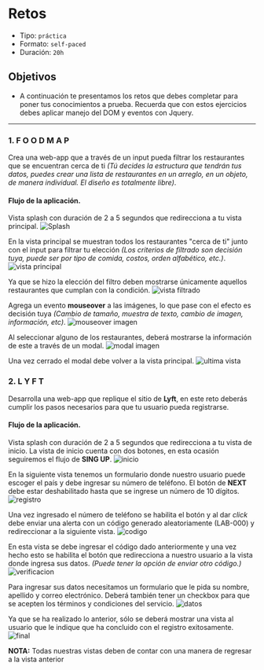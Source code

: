 # Retos

- Tipo: `práctica`
- Formato: `self-paced`
- Duración: `20h`

## Objetivos

- A continuación te presentamos los retos que debes completar para poner tus
  conocimientos a prueba. Recuerda que con estos ejercicios debes aplicar
  manejo del DOM  y eventos con Jquery.

***

### 1. F O O D M A P

Crea una web-app que a través de un input pueda filtrar los restaurantes
que se encuentran cerca de ti *(Tú decides la estructura que tendrán tus datos,
puedes crear una lista de restaurantes en un arreglo, en un objeto, de manera
individual. El diseño es totalmente libre)*.

#### Flujo de la aplicación.

Vista splash con duración de 2 a 5 segundos que redirecciona a tu vista
principal.
![Splash](https://github.com/AnaSalazar/curricula-js/blob/04-social-network/04-social-network/02-jquery/08-code-challenges/foodmap/splash.jpg?raw=true)

En la vista principal se muestran todos los restaurantes "cerca de ti" junto
con el input para filtrar tu elección *(Los criterios de filtrado son decisión
tuya, puede ser por tipo de comida, costos, orden alfabético, etc.)*.
![vista principal](https://github.com/AnaSalazar/curricula-js/blob/04-social-network/04-social-network/02-jquery/08-code-challenges/foodmap/2.jpg?raw=true)

Ya que se hizo la elección del filtro deben mostrarse únicamente aquellos
restaurantes que cumplan con la condición.
![vista filtrado](https://github.com/AnaSalazar/curricula-js/blob/04-social-network/04-social-network/02-jquery/08-code-challenges/foodmap/3.jpg?raw=true)

Agrega un evento **mouseover** a las imágenes, lo que pase con el efecto es
decisión tuya *(Cambio de tamaño, muestra de texto, cambio de imagen,
  información, etc)*.
![mouseover imagen](https://github.com/AnaSalazar/curricula-js/blob/04-social-network/04-social-network/02-jquery/08-code-challenges/foodmap/4.jpg?raw=true)

Al seleccionar alguno de los restaurantes, deberá mostrarse la información de
este a través de un modal.
![modal imagen](https://github.com/AnaSalazar/curricula-js/blob/04-social-network/04-social-network/02-jquery/08-code-challenges/foodmap/5.jpg?raw=true)

Una vez cerrado el modal debe volver a la vista principal.
![ultima vista](https://github.com/AnaSalazar/curricula-js/blob/04-social-network/04-social-network/02-jquery/08-code-challenges/foodmap/6.jpg?raw=true)

### 2. L Y F T

Desarrolla una web-app que replique el sitio de **Lyft**, en este reto deberás
cumplir los pasos necesarios para que tu usuario pueda registrarse.

#### Flujo de la aplicación.

Vista splash con duración de 2 a 5 segundos que redirecciona a
tu vista de inicio. La vista de inicio cuenta con dos botones, en esta ocasión
seguiremos el flujo de **SING UP**.
![inicio](https://raw.githubusercontent.com/AnaSalazar/curricula-js/ff67ceb625957cd36d4c16ba6e0408c727bd0682/04-social-network/02-jquery/08-code-challenges/lyft/splash.png)

En la siguiente vista tenemos un formulario donde nuestro usuario puede
escoger el país y debe ingresar su número de teléfono.
El botón de **NEXT** debe estar deshabilitado hasta que se ingrese
un número de 10 dígitos.
![registro](https://github.com/AnaSalazar/curricula-js/blob/04-social-network/04-social-network/02-jquery/08-code-challenges/lyft/ingreso-numero.jpg?raw=true)

Una vez ingresado el número de teléfono se habilita el botón y al dar *click*
debe enviar una alerta con un código generado aleatoriamente (LAB-000) y
redireccionar a la siguiente vista.
![codigo](https://github.com/AnaSalazar/curricula-js/blob/04-social-network/04-social-network/02-jquery/08-code-challenges/lyft/generacion-codigo.jpg?raw=true)

En esta vista se debe ingresar el código dado anteriormente y una
vez hecho esto se habilita el botón que redirecciona a nuestro usuario a la
vista donde ingresa sus datos. *(Puede tener la opción de enviar otro código.)*
![verificacion](https://github.com/AnaSalazar/curricula-js/blob/04-social-network/04-social-network/02-jquery/08-code-challenges/lyft/verificacion-numero.jpg?raw=true)

Para ingresar sus datos necesitamos un formulario que le pida su nombre,
apellido y correo electrónico. Deberá también tener un checkbox para que se
acepten los términos y condiciones del servicio.
![datos](https://raw.githubusercontent.com/AnaSalazar/curricula-js/ff67ceb625957cd36d4c16ba6e0408c727bd0682/04-social-network/02-jquery/08-code-challenges/lyft/ingreso-datos.png)

Ya que se ha realizado lo anterior, sólo se deberá mostrar una vista al usuario
que le indique que ha concluido con el registro exitosamente.
![final](https://raw.githubusercontent.com/AnaSalazar/curricula-js/ff67ceb625957cd36d4c16ba6e0408c727bd0682/04-social-network/02-jquery/08-code-challenges/lyft/final.png)

**NOTA:** Todas nuestras vistas deben de contar con una manera de regresar a
la vista anterior
